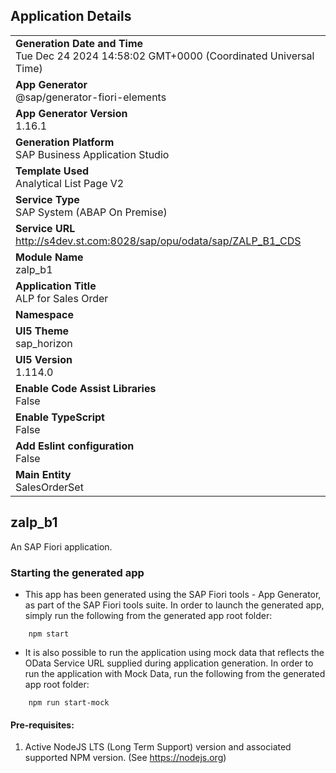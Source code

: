 ## Application Details
|               |
| ------------- |
|**Generation Date and Time**<br>Tue Dec 24 2024 14:58:02 GMT+0000 (Coordinated Universal Time)|
|**App Generator**<br>@sap/generator-fiori-elements|
|**App Generator Version**<br>1.16.1|
|**Generation Platform**<br>SAP Business Application Studio|
|**Template Used**<br>Analytical List Page V2|
|**Service Type**<br>SAP System (ABAP On Premise)|
|**Service URL**<br>http://s4dev.st.com:8028/sap/opu/odata/sap/ZALP_B1_CDS|
|**Module Name**<br>zalp_b1|
|**Application Title**<br>ALP for Sales Order|
|**Namespace**<br>|
|**UI5 Theme**<br>sap_horizon|
|**UI5 Version**<br>1.114.0|
|**Enable Code Assist Libraries**<br>False|
|**Enable TypeScript**<br>False|
|**Add Eslint configuration**<br>False|
|**Main Entity**<br>SalesOrderSet|

## zalp_b1

An SAP Fiori application.

### Starting the generated app

-   This app has been generated using the SAP Fiori tools - App Generator, as part of the SAP Fiori tools suite.  In order to launch the generated app, simply run the following from the generated app root folder:

```
    npm start
```

- It is also possible to run the application using mock data that reflects the OData Service URL supplied during application generation.  In order to run the application with Mock Data, run the following from the generated app root folder:

```
    npm run start-mock
```

#### Pre-requisites:

1. Active NodeJS LTS (Long Term Support) version and associated supported NPM version.  (See https://nodejs.org)


